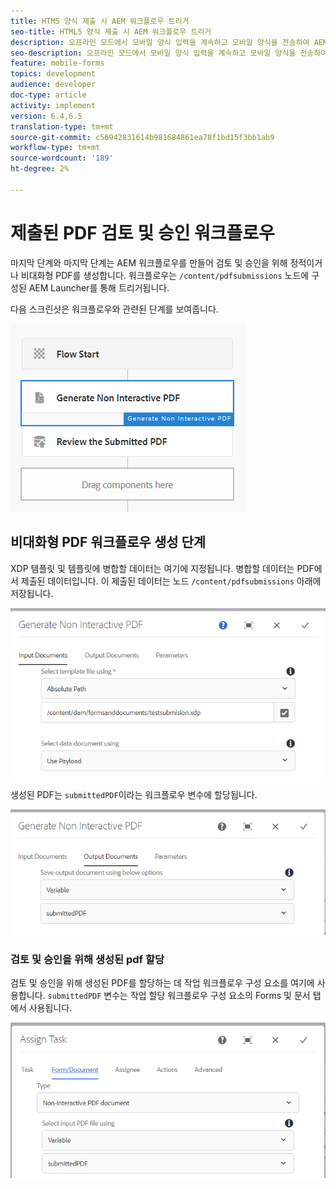 ```yaml
---
title: HTM5 양식 제출 시 AEM 워크플로우 트리거
seo-title: HTML5 양식 제출 시 AEM 워크플로우 트리거
description: 오프라인 모드에서 모바일 양식 입력을 계속하고 모바일 양식을 전송하여 AEM 워크플로우를 트리거할 수 있습니다.
seo-description: 오프라인 모드에서 모바일 양식 입력을 계속하고 모바일 양식을 전송하여 AEM 워크플로우를 트리거할 수 있습니다.
feature: mobile-forms
topics: development
audience: developer
doc-type: article
activity: implement
version: 6.4,6.5
translation-type: tm+mt
source-git-commit: c56942831614b981684861ea78f1bd15f3bb1ab9
workflow-type: tm+mt
source-wordcount: '189'
ht-degree: 2%

---
```



# 제출된 PDF 검토 및 승인 워크플로우

마지막 단계와 마지막 단계는 AEM 워크플로우를 만들어 검토 및 승인을 위해 정적이거나 비대화형 PDF를 생성합니다. 워크플로우는 `/content/pdfsubmissions` 노드에 구성된 AEM Launcher를 통해 트리거됩니다.

다음 스크린샷은 워크플로우와 관련된 단계를 보여줍니다.

![workflow](assets/workflow.PNG)

## 비대화형 PDF 워크플로우 생성 단계

XDP 템플릿 및 템플릿에 병합할 데이터는 여기에 지정됩니다. 병합할 데이터는 PDF에서 제출된 데이터입니다. 이 제출된 데이터는 노드 `/content/pdfsubmissions` 아래에 저장됩니다.

![워크플로](assets/generate-pdf1.PNG)

생성된 PDF는 `submittedPDF`이라는 워크플로우 변수에 할당됩니다.

![워크플로](assets/generate-pdf2.PNG)

### 검토 및 승인을 위해 생성된 pdf 할당

검토 및 승인을 위해 생성된 PDF를 할당하는 데 작업 워크플로우 구성 요소를 여기에 사용합니다. `submittedPDF` 변수는 작업 할당 워크플로우 구성 요소의 Forms 및 문서 탭에서 사용됩니다.

![워크플로](assets/assign-task.PNG)
